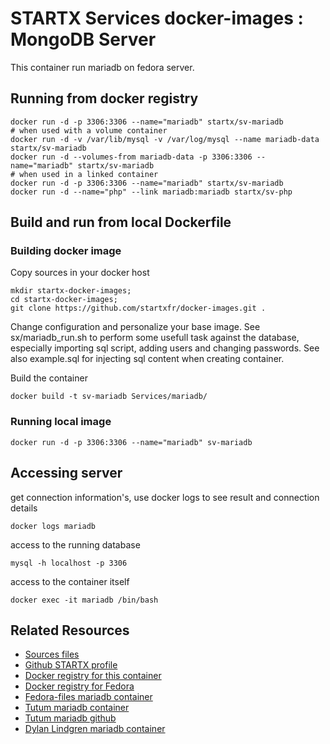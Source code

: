 # STARTX Services docker-images : MongoDB Server
This container run mariadb on fedora server. 

## Running from docker registry

	docker run -d -p 3306:3306 --name="mariadb" startx/sv-mariadb
	# when used with a volume container
	docker run -d -v /var/lib/mysql -v /var/log/mysql --name mariadb-data startx/sv-mariadb
	docker run -d --volumes-from mariadb-data -p 3306:3306 --name="mariadb" startx/sv-mariadb
	# when used in a linked container
	docker run -d -p 3306:3306 --name="mariadb" startx/sv-mariadb
	docker run -d --name="php" --link mariadb:mariadb startx/sv-php

## Build and run from local Dockerfile
### Building docker image
Copy sources in your docker host 

	mkdir startx-docker-images; 
	cd startx-docker-images;
	git clone https://github.com/startxfr/docker-images.git .

Change configuration and personalize your base image. See sx/mariadb_run.sh to perform some usefull task against the database, especially importing sql script, adding users and changing passwords. See also example.sql for injecting sql content when creating container.

Build the container

	docker build -t sv-mariadb Services/mariadb/

### Running local image

	docker run -d -p 3306:3306 --name="mariadb" sv-mariadb

## Accessing server
get connection information's, use docker logs to see result and connection details

	docker logs mariadb

access to the running database

	mysql -h localhost -p 3306

access to the container itself

	docker exec -it mariadb /bin/bash

## Related Resources
* [Sources files](https://github.com/startxfr/docker-images/tree/master/Services/mariadb)
* [Github STARTX profile](https://github.com/startxfr/docker-images)
* [Docker registry for this container](https://registry.hub.docker.com/u/startx/sv-mariadb/)
* [Docker registry for Fedora](https://registry.hub.docker.com/u/fedora/)
* [Fedora-files mariadb container](https://github.com/fedora-cloud/Fedora-Dockerfiles/tree/master/mariadb)
* [Tutum mariadb container](https://registry.hub.docker.com/u/tutum/mariadb/)
* [Tutum mariadb github](https://github.com/tutumcloud/tutum-docker-mariadb)
* [Dylan Lindgren mariadb container](https://registry.hub.docker.com/u/dylanlindgren/docker-mariadb/)